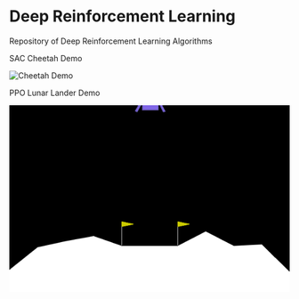 # Deep Reinforcement Learning
Repository of Deep Reinforcement Learning Algorithms

SAC Cheetah Demo

![Cheetah Demo](gifs/cheetah.gif)

PPO Lunar Lander Demo

![Lunar Lander Demo](gifs/lander.gif)
